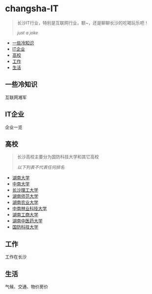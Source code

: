 # changsha-IT
> 长沙IT行业，特别是互联网行业，额~，还是聊聊长沙的吃喝玩乐吧！
> 
> *just a joke*

- [一些冷知识](#一些冷知识)
- [IT企业](#IT企业)
- [高校](#高校)
- [工作](#工作)
- [生活](#生活)




## 一些冷知识

互联网湘军

## IT企业

企业一览

## 高校

> 长沙高校主要分为国防科技大学和其它高校
>
> *以下列表不代表任何排名*
- [湖南大学](https://www.hnu.edu.cn/)
- [中南大学](https://www.csu.edu.cn/)
- [长沙理工大学](https://www.csust.edu.cn/)
- [湖南师范大学](https://www.hunnu.edu.cn/)
- [湖南农业大学](https://www.hunau.edu.cn/)
- [中南林业科技大学](https://www.csuft.edu.cn/)
- [湖南工商大学](http://www.hutb.edu.cn/)
- [湖南中医药大学](https://www.hnucm.edu.cn/)
- [国防科技大学](https://www.nudt.edu.cn/)


## 工作

工作在长沙

## 生活

气候、交通、物价房价

